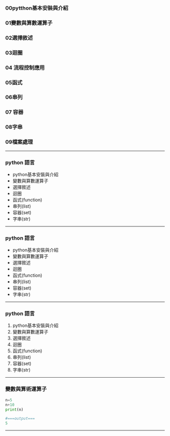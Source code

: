 ### 00pytthon基本安裝與介紹

### 01變數與算數運算子

### 02選擇敘述

### 03迴圈

### 04 流程控制應用

### 05函式

### 06串列

### 07 容器

### 08字串

### 09檔案處理

---

### python 語言

- python基本安裝與介紹
- 變數與算數運算子
- 選擇敘述
- 迴圈
- 函式(function)
- 串列(list)
- 容器(set)
- 字串(str)

--- 


### python 語言

+ python基本安裝與介紹
+ 變數與算數運算子
+ 選擇敘述
+ 迴圈
+ 函式(function)
+ 串列(list)
+ 容器(set)
+ 字串(str)

--- 

 
### python 語言

1. python基本安裝與介紹
2. 變數與算數運算子
3. 選擇敘述
4. 迴圈
5. 函式(function)
6. 串列(list)
7. 容器(set)
8. 字串(str)

--- 

### 變數與算術運算子
```python
n=5
n+10
print(n)

#===output===
5
```

--- 